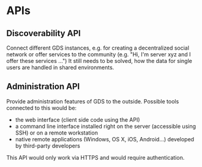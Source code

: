 # APIs

## Discoverability API

Connect different GDS instances, e.g. for creating a decentralized social network or offer services to the community (e.g. "Hi, I'm server xyz and I offer these services …") It still needs to be solved, how the data for single users are handled in shared environments.

## Administration API

Provide administration features of GDS to the outside. Possible tools connected to this would be:

- the web interface (client side code using the API)
- a command line interface installed right on the server (accessible using SSH) or on a remote workstation
- native remote applications (Windows, OS X, iOS, Android...) developed by third-party developers

This API would only work via HTTPS and would require authentication.
